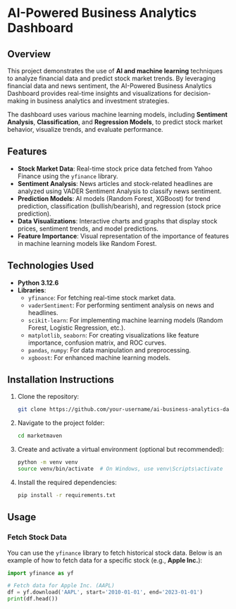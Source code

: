 # AI-Powered Business Analytics Dashboard

## Overview
This project demonstrates the use of **AI and machine learning** techniques to analyze financial data and predict stock market trends. By leveraging financial data and news sentiment, the AI-Powered Business Analytics Dashboard provides real-time insights and visualizations for decision-making in business analytics and investment strategies.

The dashboard uses various machine learning models, including **Sentiment Analysis**, **Classification**, and **Regression Models**, to predict stock market behavior, visualize trends, and evaluate performance.

## Features
- **Stock Market Data**: Real-time stock price data fetched from Yahoo Finance using the `yfinance` library.
- **Sentiment Analysis**: News articles and stock-related headlines are analyzed using VADER Sentiment Analysis to classify news sentiment.
- **Prediction Models**: AI models (Random Forest, XGBoost) for trend prediction, classification (bullish/bearish), and regression (stock price prediction).
- **Data Visualizations**: Interactive charts and graphs that display stock prices, sentiment trends, and model predictions.
- **Feature Importance**: Visual representation of the importance of features in machine learning models like Random Forest.

## Technologies Used
- **Python 3.12.6**
- **Libraries**: 
  - `yfinance`: For fetching real-time stock market data.
  - `vaderSentiment`: For performing sentiment analysis on news and headlines.
  - `scikit-learn`: For implementing machine learning models (Random Forest, Logistic Regression, etc.).
  - `matplotlib`, `seaborn`: For creating visualizations like feature importance, confusion matrix, and ROC curves.
  - `pandas`, `numpy`: For data manipulation and preprocessing.
  - `xgboost`: For enhanced machine learning models.

## Installation Instructions

1. Clone the repository:

    ```bash
    git clone https://github.com/your-username/ai-business-analytics-dashboard.git
    ```

2. Navigate to the project folder:

    ```bash
    cd marketmaven
    ```

3. Create and activate a virtual environment (optional but recommended):

    ```bash
    python -m venv venv
    source venv/bin/activate  # On Windows, use venv\Scripts\activate
    ```

4. Install the required dependencies:

    ```bash
    pip install -r requirements.txt
    ```

## Usage

### Fetch Stock Data
You can use the `yfinance` library to fetch historical stock data. Below is an example of how to fetch data for a specific stock (e.g., **Apple Inc.**):

```python
import yfinance as yf

# Fetch data for Apple Inc. (AAPL)
df = yf.download('AAPL', start='2010-01-01', end='2023-01-01')
print(df.head())
